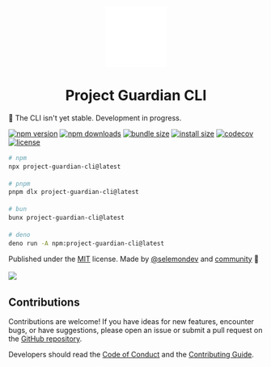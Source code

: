<p align="center">
<img align="center" src="https://raw.githubusercontent.com/Selemondev/project-guardian-cli/master/src/assets/logo/icon.svg" style="height: 120px; width: 120px" />
<h1 align="center">
Project Guardian CLI
</h1>
</p>

🚧 The CLI isn't yet stable. Development in progress.

<!-- automd:badges color="green" license name="project-guardian-cli" codecov bundlephobia packagephobia -->

[![npm version](https://img.shields.io/npm/v/project-guardian-cli?color=green)](https://npmjs.com/package/project-guardian-cli)
[![npm downloads](https://img.shields.io/npm/dm/project-guardian-cli?color=green)](https://npm.chart.dev/project-guardian-cli)
[![bundle size](https://img.shields.io/bundlephobia/minzip/project-guardian-cli?color=green)](https://bundlephobia.com/package/project-guardian-cli)
[![install size](https://badgen.net/packagephobia/install/project-guardian-cli?color=green)](https://packagephobia.com/result?p=project-guardian-cli)
[![codecov](https://img.shields.io/codecov/c/gh/selemondev/project-guardian-cli?color=green)](https://codecov.io/gh/selemondev/project-guardian-cli)
[![license](https://img.shields.io/github/license/selemondev/project-guardian-cli?color=green)](https://github.com/selemondev/project-guardian-cli/blob/main/LICENSE)

<!-- /automd -->


<!-- automd:pm-x version="latest" name="project-guardian-cli" <flags>" -->

```sh
# npm
npx project-guardian-cli@latest

# pnpm
pnpm dlx project-guardian-cli@latest

# bun
bunx project-guardian-cli@latest

# deno
deno run -A npm:project-guardian-cli@latest
```

<!-- /automd -->


<!-- automd:contributors author="selemondev" license="MIT" -->

Published under the [MIT](https://github.com/selemondev/project-guardian-cli/blob/main/LICENSE) license.
Made by [@selemondev](https://github.com/selemondev) and [community](https://github.com/selemondev/project-guardian-cli/graphs/contributors) 💛
<br><br>
<a href="https://github.com/selemondev/project-guardian-cli/graphs/contributors">
<img src="https://contrib.rocks/image?repo=selemondev/project-guardian-cli" />
</a>

<!-- /automd -->


## Contributions

Contributions are welcome! If you have ideas for new features, encounter bugs, or have suggestions, please open an issue or submit a pull request on the [GitHub repository](https://github.com/selemondev/project-guardian-cli).

Developers should read the [Code of Conduct](./CODE_OF_CONDUCT.md) and the [Contributing Guide](./CONTRIBUTING.md).
